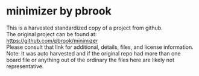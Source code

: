 
# minimizer by pbrook  
This is a harvested standardized copy of a project from github.  
The original project can be found at:  
https://github.com/pbrook/minimizer  
Please consult that link for additional, details, files, and license information.  
Note: It was auto harvested and if the original repo had more than one board file or anything out of the ordinary the files here are likely not representative.  
    